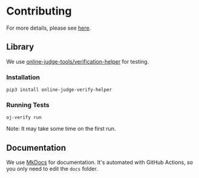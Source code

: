 # Contributing

For more details, please see [here](https://shogo314.github.io/page-test3/latest/en/contribute/).

## Library

We use [online-judge-tools/verification-helper](https://github.com/online-judge-tools/verification-helper) for testing.

### Installation

```
pip3 install online-judge-verify-helper
```

### Running Tests

```
oj-verify run
```

Note: It may take some time on the first run.

## Documentation

We use [MkDocs](https://www.mkdocs.org/) for documentation.
It's automated with GitHub Actions, so you only need to edit the `docs` folder.
